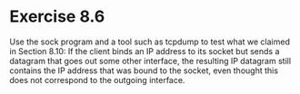 # Exercise 8.6 
Use the sock program and a tool such as tcpdump to test what we claimed in Section 8.10: If the client binds an IP address to its socket but sends a datagram that goes out some other interface, the resulting IP datagram still contains the IP address that was bound to the socket, even thought this does not correspond to the outgoing interface.
